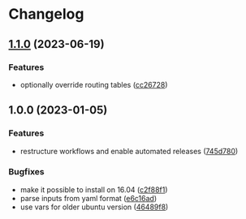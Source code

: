# Changelog

## [1.1.0](https://github.com/rolehippie/netplan/compare/v1.0.0...v1.1.0) (2023-06-19)


### Features

* optionally override routing tables ([cc26728](https://github.com/rolehippie/netplan/commit/cc26728c65f173a8d23489472fb29e8f3a4b2cde))

## 1.0.0 (2023-01-05)


### Features

* restructure workflows and enable automated releases ([745d780](https://github.com/rolehippie/netplan/commit/745d7806e17d07524d0229b1ead1018bbd7bebc1))


### Bugfixes

* make it possible to install on 16.04 ([c2f88f1](https://github.com/rolehippie/netplan/commit/c2f88f107bffca318b590412b8dd090063476c33))
* parse inputs from yaml format ([e6c16ad](https://github.com/rolehippie/netplan/commit/e6c16ad92353aca8a1eceead023de68bc3a6397c))
* use vars for older ubuntu version ([46489f8](https://github.com/rolehippie/netplan/commit/46489f843a7eeac724ce51f6a56c40dcad29a0aa))
